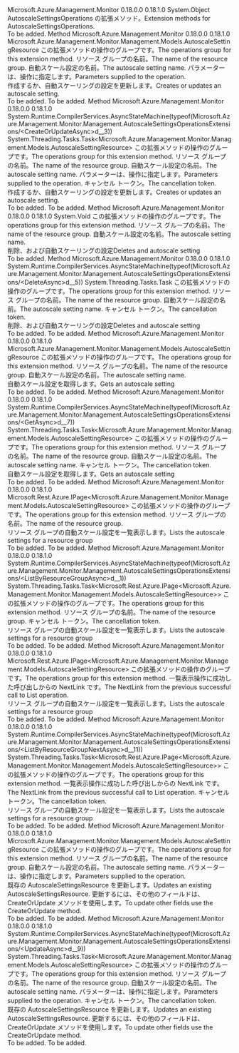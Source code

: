 <Type Name="AutoscaleSettingsOperationsExtensions" FullName="Microsoft.Azure.Management.Monitor.Management.AutoscaleSettingsOperationsExtensions">
  <TypeSignature Language="C#" Value="public static class AutoscaleSettingsOperationsExtensions" />
  <TypeSignature Language="ILAsm" Value=".class public auto ansi abstract sealed beforefieldinit AutoscaleSettingsOperationsExtensions extends System.Object" />
  <TypeSignature Language="DocId" Value="T:Microsoft.Azure.Management.Monitor.Management.AutoscaleSettingsOperationsExtensions" />
  <TypeSignature Language="VB.NET" Value="Public Module AutoscaleSettingsOperationsExtensions" />
  <TypeSignature Language="F#" Value="type AutoscaleSettingsOperationsExtensions = class" />
  <AssemblyInfo>
    <AssemblyName>Microsoft.Azure.Management.Monitor</AssemblyName>
    <AssemblyVersion>0.18.0.0</AssemblyVersion>
    <AssemblyVersion>0.18.1.0</AssemblyVersion>
  </AssemblyInfo>
  <Base>
    <BaseTypeName>System.Object</BaseTypeName>
  </Base>
  <Interfaces />
  <Docs>
    <summary>
            <span data-ttu-id="04b77-101">AutoscaleSettingsOperations の拡張メソッド。</span><span class="sxs-lookup"><span data-stu-id="04b77-101">Extension methods for AutoscaleSettingsOperations.</span></span>
            </summary>
    <remarks>To be added.</remarks>
  </Docs>
  <Members>
    <Member MemberName="CreateOrUpdate">
      <MemberSignature Language="C#" Value="public static Microsoft.Azure.Management.Monitor.Management.Models.AutoscaleSettingResource CreateOrUpdate (this Microsoft.Azure.Management.Monitor.Management.IAutoscaleSettingsOperations operations, string resourceGroupName, string autoscaleSettingName, Microsoft.Azure.Management.Monitor.Management.Models.AutoscaleSettingResource parameters);" />
      <MemberSignature Language="ILAsm" Value=".method public static hidebysig class Microsoft.Azure.Management.Monitor.Management.Models.AutoscaleSettingResource CreateOrUpdate(class Microsoft.Azure.Management.Monitor.Management.IAutoscaleSettingsOperations operations, string resourceGroupName, string autoscaleSettingName, class Microsoft.Azure.Management.Monitor.Management.Models.AutoscaleSettingResource parameters) cil managed" />
      <MemberSignature Language="DocId" Value="M:Microsoft.Azure.Management.Monitor.Management.AutoscaleSettingsOperationsExtensions.CreateOrUpdate(Microsoft.Azure.Management.Monitor.Management.IAutoscaleSettingsOperations,System.String,System.String,Microsoft.Azure.Management.Monitor.Management.Models.AutoscaleSettingResource)" />
      <MemberSignature Language="VB.NET" Value="&lt;Extension()&gt;&#xA;Public Function CreateOrUpdate (operations As IAutoscaleSettingsOperations, resourceGroupName As String, autoscaleSettingName As String, parameters As AutoscaleSettingResource) As AutoscaleSettingResource" />
      <MemberSignature Language="F#" Value="static member CreateOrUpdate : Microsoft.Azure.Management.Monitor.Management.IAutoscaleSettingsOperations * string * string * Microsoft.Azure.Management.Monitor.Management.Models.AutoscaleSettingResource -&gt; Microsoft.Azure.Management.Monitor.Management.Models.AutoscaleSettingResource" Usage="Microsoft.Azure.Management.Monitor.Management.AutoscaleSettingsOperationsExtensions.CreateOrUpdate (operations, resourceGroupName, autoscaleSettingName, parameters)" />
      <MemberType>Method</MemberType>
      <AssemblyInfo>
        <AssemblyName>Microsoft.Azure.Management.Monitor</AssemblyName>
        <AssemblyVersion>0.18.0.0</AssemblyVersion>
        <AssemblyVersion>0.18.1.0</AssemblyVersion>
      </AssemblyInfo>
      <ReturnValue>
        <ReturnType>Microsoft.Azure.Management.Monitor.Management.Models.AutoscaleSettingResource</ReturnType>
      </ReturnValue>
      <Parameters>
        <Parameter Name="operations" Type="Microsoft.Azure.Management.Monitor.Management.IAutoscaleSettingsOperations" RefType="this" />
        <Parameter Name="resourceGroupName" Type="System.String" />
        <Parameter Name="autoscaleSettingName" Type="System.String" />
        <Parameter Name="parameters" Type="Microsoft.Azure.Management.Monitor.Management.Models.AutoscaleSettingResource" />
      </Parameters>
      <Docs>
        <param name="operations">
            <span data-ttu-id="04b77-102">この拡張メソッドの操作のグループです。</span><span class="sxs-lookup"><span data-stu-id="04b77-102">The operations group for this extension method.</span></span>
            </param>
        <param name="resourceGroupName">
            <span data-ttu-id="04b77-103">リソース グループの名前。</span><span class="sxs-lookup"><span data-stu-id="04b77-103">The name of the resource group.</span></span>
            </param>
        <param name="autoscaleSettingName">
            <span data-ttu-id="04b77-104">自動スケール設定の名前。</span><span class="sxs-lookup"><span data-stu-id="04b77-104">The autoscale setting name.</span></span>
            </param>
        <param name="parameters">
            <span data-ttu-id="04b77-105">パラメーターは、操作に指定します。</span><span class="sxs-lookup"><span data-stu-id="04b77-105">Parameters supplied to the operation.</span></span>
            </param>
        <summary>
            <span data-ttu-id="04b77-106">作成するか、自動スケーリングの設定を更新します。</span><span class="sxs-lookup"><span data-stu-id="04b77-106">Creates or updates an autoscale setting.</span></span>
            </summary>
        <returns>To be added.</returns>
        <remarks>To be added.</remarks>
      </Docs>
    </Member>
    <Member MemberName="CreateOrUpdateAsync">
      <MemberSignature Language="C#" Value="public static System.Threading.Tasks.Task&lt;Microsoft.Azure.Management.Monitor.Management.Models.AutoscaleSettingResource&gt; CreateOrUpdateAsync (this Microsoft.Azure.Management.Monitor.Management.IAutoscaleSettingsOperations operations, string resourceGroupName, string autoscaleSettingName, Microsoft.Azure.Management.Monitor.Management.Models.AutoscaleSettingResource parameters, System.Threading.CancellationToken cancellationToken = null);" />
      <MemberSignature Language="ILAsm" Value=".method public static hidebysig class System.Threading.Tasks.Task`1&lt;class Microsoft.Azure.Management.Monitor.Management.Models.AutoscaleSettingResource&gt; CreateOrUpdateAsync(class Microsoft.Azure.Management.Monitor.Management.IAutoscaleSettingsOperations operations, string resourceGroupName, string autoscaleSettingName, class Microsoft.Azure.Management.Monitor.Management.Models.AutoscaleSettingResource parameters, valuetype System.Threading.CancellationToken cancellationToken) cil managed" />
      <MemberSignature Language="DocId" Value="M:Microsoft.Azure.Management.Monitor.Management.AutoscaleSettingsOperationsExtensions.CreateOrUpdateAsync(Microsoft.Azure.Management.Monitor.Management.IAutoscaleSettingsOperations,System.String,System.String,Microsoft.Azure.Management.Monitor.Management.Models.AutoscaleSettingResource,System.Threading.CancellationToken)" />
      <MemberSignature Language="F#" Value="static member CreateOrUpdateAsync : Microsoft.Azure.Management.Monitor.Management.IAutoscaleSettingsOperations * string * string * Microsoft.Azure.Management.Monitor.Management.Models.AutoscaleSettingResource * System.Threading.CancellationToken -&gt; System.Threading.Tasks.Task&lt;Microsoft.Azure.Management.Monitor.Management.Models.AutoscaleSettingResource&gt;" Usage="Microsoft.Azure.Management.Monitor.Management.AutoscaleSettingsOperationsExtensions.CreateOrUpdateAsync (operations, resourceGroupName, autoscaleSettingName, parameters, cancellationToken)" />
      <MemberType>Method</MemberType>
      <AssemblyInfo>
        <AssemblyName>Microsoft.Azure.Management.Monitor</AssemblyName>
        <AssemblyVersion>0.18.0.0</AssemblyVersion>
        <AssemblyVersion>0.18.1.0</AssemblyVersion>
      </AssemblyInfo>
      <Attributes>
        <Attribute>
          <AttributeName>System.Runtime.CompilerServices.AsyncStateMachine(typeof(Microsoft.Azure.Management.Monitor.Management.AutoscaleSettingsOperationsExtensions/&lt;CreateOrUpdateAsync&gt;d__3))</AttributeName>
        </Attribute>
      </Attributes>
      <ReturnValue>
        <ReturnType>System.Threading.Tasks.Task&lt;Microsoft.Azure.Management.Monitor.Management.Models.AutoscaleSettingResource&gt;</ReturnType>
      </ReturnValue>
      <Parameters>
        <Parameter Name="operations" Type="Microsoft.Azure.Management.Monitor.Management.IAutoscaleSettingsOperations" RefType="this" />
        <Parameter Name="resourceGroupName" Type="System.String" />
        <Parameter Name="autoscaleSettingName" Type="System.String" />
        <Parameter Name="parameters" Type="Microsoft.Azure.Management.Monitor.Management.Models.AutoscaleSettingResource" />
        <Parameter Name="cancellationToken" Type="System.Threading.CancellationToken" />
      </Parameters>
      <Docs>
        <param name="operations">
            <span data-ttu-id="04b77-107">この拡張メソッドの操作のグループです。</span><span class="sxs-lookup"><span data-stu-id="04b77-107">The operations group for this extension method.</span></span>
            </param>
        <param name="resourceGroupName">
            <span data-ttu-id="04b77-108">リソース グループの名前。</span><span class="sxs-lookup"><span data-stu-id="04b77-108">The name of the resource group.</span></span>
            </param>
        <param name="autoscaleSettingName">
            <span data-ttu-id="04b77-109">自動スケール設定の名前。</span><span class="sxs-lookup"><span data-stu-id="04b77-109">The autoscale setting name.</span></span>
            </param>
        <param name="parameters">
            <span data-ttu-id="04b77-110">パラメーターは、操作に指定します。</span><span class="sxs-lookup"><span data-stu-id="04b77-110">Parameters supplied to the operation.</span></span>
            </param>
        <param name="cancellationToken">
            <span data-ttu-id="04b77-111">キャンセル トークン。</span><span class="sxs-lookup"><span data-stu-id="04b77-111">The cancellation token.</span></span>
            </param>
        <summary>
            <span data-ttu-id="04b77-112">作成するか、自動スケーリングの設定を更新します。</span><span class="sxs-lookup"><span data-stu-id="04b77-112">Creates or updates an autoscale setting.</span></span>
            </summary>
        <returns>To be added.</returns>
        <remarks>To be added.</remarks>
      </Docs>
    </Member>
    <Member MemberName="Delete">
      <MemberSignature Language="C#" Value="public static void Delete (this Microsoft.Azure.Management.Monitor.Management.IAutoscaleSettingsOperations operations, string resourceGroupName, string autoscaleSettingName);" />
      <MemberSignature Language="ILAsm" Value=".method public static hidebysig void Delete(class Microsoft.Azure.Management.Monitor.Management.IAutoscaleSettingsOperations operations, string resourceGroupName, string autoscaleSettingName) cil managed" />
      <MemberSignature Language="DocId" Value="M:Microsoft.Azure.Management.Monitor.Management.AutoscaleSettingsOperationsExtensions.Delete(Microsoft.Azure.Management.Monitor.Management.IAutoscaleSettingsOperations,System.String,System.String)" />
      <MemberSignature Language="VB.NET" Value="&lt;Extension()&gt;&#xA;Public Sub Delete (operations As IAutoscaleSettingsOperations, resourceGroupName As String, autoscaleSettingName As String)" />
      <MemberSignature Language="F#" Value="static member Delete : Microsoft.Azure.Management.Monitor.Management.IAutoscaleSettingsOperations * string * string -&gt; unit" Usage="Microsoft.Azure.Management.Monitor.Management.AutoscaleSettingsOperationsExtensions.Delete (operations, resourceGroupName, autoscaleSettingName)" />
      <MemberType>Method</MemberType>
      <AssemblyInfo>
        <AssemblyName>Microsoft.Azure.Management.Monitor</AssemblyName>
        <AssemblyVersion>0.18.0.0</AssemblyVersion>
        <AssemblyVersion>0.18.1.0</AssemblyVersion>
      </AssemblyInfo>
      <ReturnValue>
        <ReturnType>System.Void</ReturnType>
      </ReturnValue>
      <Parameters>
        <Parameter Name="operations" Type="Microsoft.Azure.Management.Monitor.Management.IAutoscaleSettingsOperations" RefType="this" />
        <Parameter Name="resourceGroupName" Type="System.String" />
        <Parameter Name="autoscaleSettingName" Type="System.String" />
      </Parameters>
      <Docs>
        <param name="operations">
            <span data-ttu-id="04b77-113">この拡張メソッドの操作のグループです。</span><span class="sxs-lookup"><span data-stu-id="04b77-113">The operations group for this extension method.</span></span>
            </param>
        <param name="resourceGroupName">
            <span data-ttu-id="04b77-114">リソース グループの名前。</span><span class="sxs-lookup"><span data-stu-id="04b77-114">The name of the resource group.</span></span>
            </param>
        <param name="autoscaleSettingName">
            <span data-ttu-id="04b77-115">自動スケール設定の名前。</span><span class="sxs-lookup"><span data-stu-id="04b77-115">The autoscale setting name.</span></span>
            </param>
        <summary>
            <span data-ttu-id="04b77-116">削除、および自動スケーリングの設定</span><span class="sxs-lookup"><span data-stu-id="04b77-116">Deletes and autoscale setting</span></span>
            </summary>
        <remarks>To be added.</remarks>
      </Docs>
    </Member>
    <Member MemberName="DeleteAsync">
      <MemberSignature Language="C#" Value="public static System.Threading.Tasks.Task DeleteAsync (this Microsoft.Azure.Management.Monitor.Management.IAutoscaleSettingsOperations operations, string resourceGroupName, string autoscaleSettingName, System.Threading.CancellationToken cancellationToken = null);" />
      <MemberSignature Language="ILAsm" Value=".method public static hidebysig class System.Threading.Tasks.Task DeleteAsync(class Microsoft.Azure.Management.Monitor.Management.IAutoscaleSettingsOperations operations, string resourceGroupName, string autoscaleSettingName, valuetype System.Threading.CancellationToken cancellationToken) cil managed" />
      <MemberSignature Language="DocId" Value="M:Microsoft.Azure.Management.Monitor.Management.AutoscaleSettingsOperationsExtensions.DeleteAsync(Microsoft.Azure.Management.Monitor.Management.IAutoscaleSettingsOperations,System.String,System.String,System.Threading.CancellationToken)" />
      <MemberSignature Language="F#" Value="static member DeleteAsync : Microsoft.Azure.Management.Monitor.Management.IAutoscaleSettingsOperations * string * string * System.Threading.CancellationToken -&gt; System.Threading.Tasks.Task" Usage="Microsoft.Azure.Management.Monitor.Management.AutoscaleSettingsOperationsExtensions.DeleteAsync (operations, resourceGroupName, autoscaleSettingName, cancellationToken)" />
      <MemberType>Method</MemberType>
      <AssemblyInfo>
        <AssemblyName>Microsoft.Azure.Management.Monitor</AssemblyName>
        <AssemblyVersion>0.18.0.0</AssemblyVersion>
        <AssemblyVersion>0.18.1.0</AssemblyVersion>
      </AssemblyInfo>
      <Attributes>
        <Attribute>
          <AttributeName>System.Runtime.CompilerServices.AsyncStateMachine(typeof(Microsoft.Azure.Management.Monitor.Management.AutoscaleSettingsOperationsExtensions/&lt;DeleteAsync&gt;d__5))</AttributeName>
        </Attribute>
      </Attributes>
      <ReturnValue>
        <ReturnType>System.Threading.Tasks.Task</ReturnType>
      </ReturnValue>
      <Parameters>
        <Parameter Name="operations" Type="Microsoft.Azure.Management.Monitor.Management.IAutoscaleSettingsOperations" RefType="this" />
        <Parameter Name="resourceGroupName" Type="System.String" />
        <Parameter Name="autoscaleSettingName" Type="System.String" />
        <Parameter Name="cancellationToken" Type="System.Threading.CancellationToken" />
      </Parameters>
      <Docs>
        <param name="operations">
            <span data-ttu-id="04b77-117">この拡張メソッドの操作のグループです。</span><span class="sxs-lookup"><span data-stu-id="04b77-117">The operations group for this extension method.</span></span>
            </param>
        <param name="resourceGroupName">
            <span data-ttu-id="04b77-118">リソース グループの名前。</span><span class="sxs-lookup"><span data-stu-id="04b77-118">The name of the resource group.</span></span>
            </param>
        <param name="autoscaleSettingName">
            <span data-ttu-id="04b77-119">自動スケール設定の名前。</span><span class="sxs-lookup"><span data-stu-id="04b77-119">The autoscale setting name.</span></span>
            </param>
        <param name="cancellationToken">
            <span data-ttu-id="04b77-120">キャンセル トークン。</span><span class="sxs-lookup"><span data-stu-id="04b77-120">The cancellation token.</span></span>
            </param>
        <summary>
            <span data-ttu-id="04b77-121">削除、および自動スケーリングの設定</span><span class="sxs-lookup"><span data-stu-id="04b77-121">Deletes and autoscale setting</span></span>
            </summary>
        <returns>To be added.</returns>
        <remarks>To be added.</remarks>
      </Docs>
    </Member>
    <Member MemberName="Get">
      <MemberSignature Language="C#" Value="public static Microsoft.Azure.Management.Monitor.Management.Models.AutoscaleSettingResource Get (this Microsoft.Azure.Management.Monitor.Management.IAutoscaleSettingsOperations operations, string resourceGroupName, string autoscaleSettingName);" />
      <MemberSignature Language="ILAsm" Value=".method public static hidebysig class Microsoft.Azure.Management.Monitor.Management.Models.AutoscaleSettingResource Get(class Microsoft.Azure.Management.Monitor.Management.IAutoscaleSettingsOperations operations, string resourceGroupName, string autoscaleSettingName) cil managed" />
      <MemberSignature Language="DocId" Value="M:Microsoft.Azure.Management.Monitor.Management.AutoscaleSettingsOperationsExtensions.Get(Microsoft.Azure.Management.Monitor.Management.IAutoscaleSettingsOperations,System.String,System.String)" />
      <MemberSignature Language="VB.NET" Value="&lt;Extension()&gt;&#xA;Public Function Get (operations As IAutoscaleSettingsOperations, resourceGroupName As String, autoscaleSettingName As String) As AutoscaleSettingResource" />
      <MemberSignature Language="F#" Value="static member Get : Microsoft.Azure.Management.Monitor.Management.IAutoscaleSettingsOperations * string * string -&gt; Microsoft.Azure.Management.Monitor.Management.Models.AutoscaleSettingResource" Usage="Microsoft.Azure.Management.Monitor.Management.AutoscaleSettingsOperationsExtensions.Get (operations, resourceGroupName, autoscaleSettingName)" />
      <MemberType>Method</MemberType>
      <AssemblyInfo>
        <AssemblyName>Microsoft.Azure.Management.Monitor</AssemblyName>
        <AssemblyVersion>0.18.0.0</AssemblyVersion>
        <AssemblyVersion>0.18.1.0</AssemblyVersion>
      </AssemblyInfo>
      <ReturnValue>
        <ReturnType>Microsoft.Azure.Management.Monitor.Management.Models.AutoscaleSettingResource</ReturnType>
      </ReturnValue>
      <Parameters>
        <Parameter Name="operations" Type="Microsoft.Azure.Management.Monitor.Management.IAutoscaleSettingsOperations" RefType="this" />
        <Parameter Name="resourceGroupName" Type="System.String" />
        <Parameter Name="autoscaleSettingName" Type="System.String" />
      </Parameters>
      <Docs>
        <param name="operations">
            <span data-ttu-id="04b77-122">この拡張メソッドの操作のグループです。</span><span class="sxs-lookup"><span data-stu-id="04b77-122">The operations group for this extension method.</span></span>
            </param>
        <param name="resourceGroupName">
            <span data-ttu-id="04b77-123">リソース グループの名前。</span><span class="sxs-lookup"><span data-stu-id="04b77-123">The name of the resource group.</span></span>
            </param>
        <param name="autoscaleSettingName">
            <span data-ttu-id="04b77-124">自動スケール設定の名前。</span><span class="sxs-lookup"><span data-stu-id="04b77-124">The autoscale setting name.</span></span>
            </param>
        <summary>
            <span data-ttu-id="04b77-125">自動スケール設定を取得します。</span><span class="sxs-lookup"><span data-stu-id="04b77-125">Gets an autoscale setting</span></span>
            </summary>
        <returns>To be added.</returns>
        <remarks>To be added.</remarks>
      </Docs>
    </Member>
    <Member MemberName="GetAsync">
      <MemberSignature Language="C#" Value="public static System.Threading.Tasks.Task&lt;Microsoft.Azure.Management.Monitor.Management.Models.AutoscaleSettingResource&gt; GetAsync (this Microsoft.Azure.Management.Monitor.Management.IAutoscaleSettingsOperations operations, string resourceGroupName, string autoscaleSettingName, System.Threading.CancellationToken cancellationToken = null);" />
      <MemberSignature Language="ILAsm" Value=".method public static hidebysig class System.Threading.Tasks.Task`1&lt;class Microsoft.Azure.Management.Monitor.Management.Models.AutoscaleSettingResource&gt; GetAsync(class Microsoft.Azure.Management.Monitor.Management.IAutoscaleSettingsOperations operations, string resourceGroupName, string autoscaleSettingName, valuetype System.Threading.CancellationToken cancellationToken) cil managed" />
      <MemberSignature Language="DocId" Value="M:Microsoft.Azure.Management.Monitor.Management.AutoscaleSettingsOperationsExtensions.GetAsync(Microsoft.Azure.Management.Monitor.Management.IAutoscaleSettingsOperations,System.String,System.String,System.Threading.CancellationToken)" />
      <MemberSignature Language="F#" Value="static member GetAsync : Microsoft.Azure.Management.Monitor.Management.IAutoscaleSettingsOperations * string * string * System.Threading.CancellationToken -&gt; System.Threading.Tasks.Task&lt;Microsoft.Azure.Management.Monitor.Management.Models.AutoscaleSettingResource&gt;" Usage="Microsoft.Azure.Management.Monitor.Management.AutoscaleSettingsOperationsExtensions.GetAsync (operations, resourceGroupName, autoscaleSettingName, cancellationToken)" />
      <MemberType>Method</MemberType>
      <AssemblyInfo>
        <AssemblyName>Microsoft.Azure.Management.Monitor</AssemblyName>
        <AssemblyVersion>0.18.0.0</AssemblyVersion>
        <AssemblyVersion>0.18.1.0</AssemblyVersion>
      </AssemblyInfo>
      <Attributes>
        <Attribute>
          <AttributeName>System.Runtime.CompilerServices.AsyncStateMachine(typeof(Microsoft.Azure.Management.Monitor.Management.AutoscaleSettingsOperationsExtensions/&lt;GetAsync&gt;d__7))</AttributeName>
        </Attribute>
      </Attributes>
      <ReturnValue>
        <ReturnType>System.Threading.Tasks.Task&lt;Microsoft.Azure.Management.Monitor.Management.Models.AutoscaleSettingResource&gt;</ReturnType>
      </ReturnValue>
      <Parameters>
        <Parameter Name="operations" Type="Microsoft.Azure.Management.Monitor.Management.IAutoscaleSettingsOperations" RefType="this" />
        <Parameter Name="resourceGroupName" Type="System.String" />
        <Parameter Name="autoscaleSettingName" Type="System.String" />
        <Parameter Name="cancellationToken" Type="System.Threading.CancellationToken" />
      </Parameters>
      <Docs>
        <param name="operations">
            <span data-ttu-id="04b77-126">この拡張メソッドの操作のグループです。</span><span class="sxs-lookup"><span data-stu-id="04b77-126">The operations group for this extension method.</span></span>
            </param>
        <param name="resourceGroupName">
            <span data-ttu-id="04b77-127">リソース グループの名前。</span><span class="sxs-lookup"><span data-stu-id="04b77-127">The name of the resource group.</span></span>
            </param>
        <param name="autoscaleSettingName">
            <span data-ttu-id="04b77-128">自動スケール設定の名前。</span><span class="sxs-lookup"><span data-stu-id="04b77-128">The autoscale setting name.</span></span>
            </param>
        <param name="cancellationToken">
            <span data-ttu-id="04b77-129">キャンセル トークン。</span><span class="sxs-lookup"><span data-stu-id="04b77-129">The cancellation token.</span></span>
            </param>
        <summary>
            <span data-ttu-id="04b77-130">自動スケール設定を取得します。</span><span class="sxs-lookup"><span data-stu-id="04b77-130">Gets an autoscale setting</span></span>
            </summary>
        <returns>To be added.</returns>
        <remarks>To be added.</remarks>
      </Docs>
    </Member>
    <Member MemberName="ListByResourceGroup">
      <MemberSignature Language="C#" Value="public static Microsoft.Rest.Azure.IPage&lt;Microsoft.Azure.Management.Monitor.Management.Models.AutoscaleSettingResource&gt; ListByResourceGroup (this Microsoft.Azure.Management.Monitor.Management.IAutoscaleSettingsOperations operations, string resourceGroupName);" />
      <MemberSignature Language="ILAsm" Value=".method public static hidebysig class Microsoft.Rest.Azure.IPage`1&lt;class Microsoft.Azure.Management.Monitor.Management.Models.AutoscaleSettingResource&gt; ListByResourceGroup(class Microsoft.Azure.Management.Monitor.Management.IAutoscaleSettingsOperations operations, string resourceGroupName) cil managed" />
      <MemberSignature Language="DocId" Value="M:Microsoft.Azure.Management.Monitor.Management.AutoscaleSettingsOperationsExtensions.ListByResourceGroup(Microsoft.Azure.Management.Monitor.Management.IAutoscaleSettingsOperations,System.String)" />
      <MemberSignature Language="VB.NET" Value="&lt;Extension()&gt;&#xA;Public Function ListByResourceGroup (operations As IAutoscaleSettingsOperations, resourceGroupName As String) As IPage(Of AutoscaleSettingResource)" />
      <MemberSignature Language="F#" Value="static member ListByResourceGroup : Microsoft.Azure.Management.Monitor.Management.IAutoscaleSettingsOperations * string -&gt; Microsoft.Rest.Azure.IPage&lt;Microsoft.Azure.Management.Monitor.Management.Models.AutoscaleSettingResource&gt;" Usage="Microsoft.Azure.Management.Monitor.Management.AutoscaleSettingsOperationsExtensions.ListByResourceGroup (operations, resourceGroupName)" />
      <MemberType>Method</MemberType>
      <AssemblyInfo>
        <AssemblyName>Microsoft.Azure.Management.Monitor</AssemblyName>
        <AssemblyVersion>0.18.0.0</AssemblyVersion>
        <AssemblyVersion>0.18.1.0</AssemblyVersion>
      </AssemblyInfo>
      <ReturnValue>
        <ReturnType>Microsoft.Rest.Azure.IPage&lt;Microsoft.Azure.Management.Monitor.Management.Models.AutoscaleSettingResource&gt;</ReturnType>
      </ReturnValue>
      <Parameters>
        <Parameter Name="operations" Type="Microsoft.Azure.Management.Monitor.Management.IAutoscaleSettingsOperations" RefType="this" />
        <Parameter Name="resourceGroupName" Type="System.String" />
      </Parameters>
      <Docs>
        <param name="operations">
            <span data-ttu-id="04b77-131">この拡張メソッドの操作のグループです。</span><span class="sxs-lookup"><span data-stu-id="04b77-131">The operations group for this extension method.</span></span>
            </param>
        <param name="resourceGroupName">
            <span data-ttu-id="04b77-132">リソース グループの名前。</span><span class="sxs-lookup"><span data-stu-id="04b77-132">The name of the resource group.</span></span>
            </param>
        <summary>
            <span data-ttu-id="04b77-133">リソース グループの自動スケール設定を一覧表示します。</span><span class="sxs-lookup"><span data-stu-id="04b77-133">Lists the autoscale settings for a resource group</span></span>
            </summary>
        <returns>To be added.</returns>
        <remarks>To be added.</remarks>
      </Docs>
    </Member>
    <Member MemberName="ListByResourceGroupAsync">
      <MemberSignature Language="C#" Value="public static System.Threading.Tasks.Task&lt;Microsoft.Rest.Azure.IPage&lt;Microsoft.Azure.Management.Monitor.Management.Models.AutoscaleSettingResource&gt;&gt; ListByResourceGroupAsync (this Microsoft.Azure.Management.Monitor.Management.IAutoscaleSettingsOperations operations, string resourceGroupName, System.Threading.CancellationToken cancellationToken = null);" />
      <MemberSignature Language="ILAsm" Value=".method public static hidebysig class System.Threading.Tasks.Task`1&lt;class Microsoft.Rest.Azure.IPage`1&lt;class Microsoft.Azure.Management.Monitor.Management.Models.AutoscaleSettingResource&gt;&gt; ListByResourceGroupAsync(class Microsoft.Azure.Management.Monitor.Management.IAutoscaleSettingsOperations operations, string resourceGroupName, valuetype System.Threading.CancellationToken cancellationToken) cil managed" />
      <MemberSignature Language="DocId" Value="M:Microsoft.Azure.Management.Monitor.Management.AutoscaleSettingsOperationsExtensions.ListByResourceGroupAsync(Microsoft.Azure.Management.Monitor.Management.IAutoscaleSettingsOperations,System.String,System.Threading.CancellationToken)" />
      <MemberSignature Language="F#" Value="static member ListByResourceGroupAsync : Microsoft.Azure.Management.Monitor.Management.IAutoscaleSettingsOperations * string * System.Threading.CancellationToken -&gt; System.Threading.Tasks.Task&lt;Microsoft.Rest.Azure.IPage&lt;Microsoft.Azure.Management.Monitor.Management.Models.AutoscaleSettingResource&gt;&gt;" Usage="Microsoft.Azure.Management.Monitor.Management.AutoscaleSettingsOperationsExtensions.ListByResourceGroupAsync (operations, resourceGroupName, cancellationToken)" />
      <MemberType>Method</MemberType>
      <AssemblyInfo>
        <AssemblyName>Microsoft.Azure.Management.Monitor</AssemblyName>
        <AssemblyVersion>0.18.0.0</AssemblyVersion>
        <AssemblyVersion>0.18.1.0</AssemblyVersion>
      </AssemblyInfo>
      <Attributes>
        <Attribute>
          <AttributeName>System.Runtime.CompilerServices.AsyncStateMachine(typeof(Microsoft.Azure.Management.Monitor.Management.AutoscaleSettingsOperationsExtensions/&lt;ListByResourceGroupAsync&gt;d__1))</AttributeName>
        </Attribute>
      </Attributes>
      <ReturnValue>
        <ReturnType>System.Threading.Tasks.Task&lt;Microsoft.Rest.Azure.IPage&lt;Microsoft.Azure.Management.Monitor.Management.Models.AutoscaleSettingResource&gt;&gt;</ReturnType>
      </ReturnValue>
      <Parameters>
        <Parameter Name="operations" Type="Microsoft.Azure.Management.Monitor.Management.IAutoscaleSettingsOperations" RefType="this" />
        <Parameter Name="resourceGroupName" Type="System.String" />
        <Parameter Name="cancellationToken" Type="System.Threading.CancellationToken" />
      </Parameters>
      <Docs>
        <param name="operations">
            <span data-ttu-id="04b77-134">この拡張メソッドの操作のグループです。</span><span class="sxs-lookup"><span data-stu-id="04b77-134">The operations group for this extension method.</span></span>
            </param>
        <param name="resourceGroupName">
            <span data-ttu-id="04b77-135">リソース グループの名前。</span><span class="sxs-lookup"><span data-stu-id="04b77-135">The name of the resource group.</span></span>
            </param>
        <param name="cancellationToken">
            <span data-ttu-id="04b77-136">キャンセル トークン。</span><span class="sxs-lookup"><span data-stu-id="04b77-136">The cancellation token.</span></span>
            </param>
        <summary>
            <span data-ttu-id="04b77-137">リソース グループの自動スケール設定を一覧表示します。</span><span class="sxs-lookup"><span data-stu-id="04b77-137">Lists the autoscale settings for a resource group</span></span>
            </summary>
        <returns>To be added.</returns>
        <remarks>To be added.</remarks>
      </Docs>
    </Member>
    <Member MemberName="ListByResourceGroupNext">
      <MemberSignature Language="C#" Value="public static Microsoft.Rest.Azure.IPage&lt;Microsoft.Azure.Management.Monitor.Management.Models.AutoscaleSettingResource&gt; ListByResourceGroupNext (this Microsoft.Azure.Management.Monitor.Management.IAutoscaleSettingsOperations operations, string nextPageLink);" />
      <MemberSignature Language="ILAsm" Value=".method public static hidebysig class Microsoft.Rest.Azure.IPage`1&lt;class Microsoft.Azure.Management.Monitor.Management.Models.AutoscaleSettingResource&gt; ListByResourceGroupNext(class Microsoft.Azure.Management.Monitor.Management.IAutoscaleSettingsOperations operations, string nextPageLink) cil managed" />
      <MemberSignature Language="DocId" Value="M:Microsoft.Azure.Management.Monitor.Management.AutoscaleSettingsOperationsExtensions.ListByResourceGroupNext(Microsoft.Azure.Management.Monitor.Management.IAutoscaleSettingsOperations,System.String)" />
      <MemberSignature Language="VB.NET" Value="&lt;Extension()&gt;&#xA;Public Function ListByResourceGroupNext (operations As IAutoscaleSettingsOperations, nextPageLink As String) As IPage(Of AutoscaleSettingResource)" />
      <MemberSignature Language="F#" Value="static member ListByResourceGroupNext : Microsoft.Azure.Management.Monitor.Management.IAutoscaleSettingsOperations * string -&gt; Microsoft.Rest.Azure.IPage&lt;Microsoft.Azure.Management.Monitor.Management.Models.AutoscaleSettingResource&gt;" Usage="Microsoft.Azure.Management.Monitor.Management.AutoscaleSettingsOperationsExtensions.ListByResourceGroupNext (operations, nextPageLink)" />
      <MemberType>Method</MemberType>
      <AssemblyInfo>
        <AssemblyName>Microsoft.Azure.Management.Monitor</AssemblyName>
        <AssemblyVersion>0.18.0.0</AssemblyVersion>
        <AssemblyVersion>0.18.1.0</AssemblyVersion>
      </AssemblyInfo>
      <ReturnValue>
        <ReturnType>Microsoft.Rest.Azure.IPage&lt;Microsoft.Azure.Management.Monitor.Management.Models.AutoscaleSettingResource&gt;</ReturnType>
      </ReturnValue>
      <Parameters>
        <Parameter Name="operations" Type="Microsoft.Azure.Management.Monitor.Management.IAutoscaleSettingsOperations" RefType="this" />
        <Parameter Name="nextPageLink" Type="System.String" />
      </Parameters>
      <Docs>
        <param name="operations">
            <span data-ttu-id="04b77-138">この拡張メソッドの操作のグループです。</span><span class="sxs-lookup"><span data-stu-id="04b77-138">The operations group for this extension method.</span></span>
            </param>
        <param name="nextPageLink">
            <span data-ttu-id="04b77-139">一覧表示操作に成功した呼び出しからの NextLink です。</span><span class="sxs-lookup"><span data-stu-id="04b77-139">The NextLink from the previous successful call to List operation.</span></span>
            </param>
        <summary>
            <span data-ttu-id="04b77-140">リソース グループの自動スケール設定を一覧表示します。</span><span class="sxs-lookup"><span data-stu-id="04b77-140">Lists the autoscale settings for a resource group</span></span>
            </summary>
        <returns>To be added.</returns>
        <remarks>To be added.</remarks>
      </Docs>
    </Member>
    <Member MemberName="ListByResourceGroupNextAsync">
      <MemberSignature Language="C#" Value="public static System.Threading.Tasks.Task&lt;Microsoft.Rest.Azure.IPage&lt;Microsoft.Azure.Management.Monitor.Management.Models.AutoscaleSettingResource&gt;&gt; ListByResourceGroupNextAsync (this Microsoft.Azure.Management.Monitor.Management.IAutoscaleSettingsOperations operations, string nextPageLink, System.Threading.CancellationToken cancellationToken = null);" />
      <MemberSignature Language="ILAsm" Value=".method public static hidebysig class System.Threading.Tasks.Task`1&lt;class Microsoft.Rest.Azure.IPage`1&lt;class Microsoft.Azure.Management.Monitor.Management.Models.AutoscaleSettingResource&gt;&gt; ListByResourceGroupNextAsync(class Microsoft.Azure.Management.Monitor.Management.IAutoscaleSettingsOperations operations, string nextPageLink, valuetype System.Threading.CancellationToken cancellationToken) cil managed" />
      <MemberSignature Language="DocId" Value="M:Microsoft.Azure.Management.Monitor.Management.AutoscaleSettingsOperationsExtensions.ListByResourceGroupNextAsync(Microsoft.Azure.Management.Monitor.Management.IAutoscaleSettingsOperations,System.String,System.Threading.CancellationToken)" />
      <MemberSignature Language="F#" Value="static member ListByResourceGroupNextAsync : Microsoft.Azure.Management.Monitor.Management.IAutoscaleSettingsOperations * string * System.Threading.CancellationToken -&gt; System.Threading.Tasks.Task&lt;Microsoft.Rest.Azure.IPage&lt;Microsoft.Azure.Management.Monitor.Management.Models.AutoscaleSettingResource&gt;&gt;" Usage="Microsoft.Azure.Management.Monitor.Management.AutoscaleSettingsOperationsExtensions.ListByResourceGroupNextAsync (operations, nextPageLink, cancellationToken)" />
      <MemberType>Method</MemberType>
      <AssemblyInfo>
        <AssemblyName>Microsoft.Azure.Management.Monitor</AssemblyName>
        <AssemblyVersion>0.18.0.0</AssemblyVersion>
        <AssemblyVersion>0.18.1.0</AssemblyVersion>
      </AssemblyInfo>
      <Attributes>
        <Attribute>
          <AttributeName>System.Runtime.CompilerServices.AsyncStateMachine(typeof(Microsoft.Azure.Management.Monitor.Management.AutoscaleSettingsOperationsExtensions/&lt;ListByResourceGroupNextAsync&gt;d__11))</AttributeName>
        </Attribute>
      </Attributes>
      <ReturnValue>
        <ReturnType>System.Threading.Tasks.Task&lt;Microsoft.Rest.Azure.IPage&lt;Microsoft.Azure.Management.Monitor.Management.Models.AutoscaleSettingResource&gt;&gt;</ReturnType>
      </ReturnValue>
      <Parameters>
        <Parameter Name="operations" Type="Microsoft.Azure.Management.Monitor.Management.IAutoscaleSettingsOperations" RefType="this" />
        <Parameter Name="nextPageLink" Type="System.String" />
        <Parameter Name="cancellationToken" Type="System.Threading.CancellationToken" />
      </Parameters>
      <Docs>
        <param name="operations">
            <span data-ttu-id="04b77-141">この拡張メソッドの操作のグループです。</span><span class="sxs-lookup"><span data-stu-id="04b77-141">The operations group for this extension method.</span></span>
            </param>
        <param name="nextPageLink">
            <span data-ttu-id="04b77-142">一覧表示操作に成功した呼び出しからの NextLink です。</span><span class="sxs-lookup"><span data-stu-id="04b77-142">The NextLink from the previous successful call to List operation.</span></span>
            </param>
        <param name="cancellationToken">
            <span data-ttu-id="04b77-143">キャンセル トークン。</span><span class="sxs-lookup"><span data-stu-id="04b77-143">The cancellation token.</span></span>
            </param>
        <summary>
            <span data-ttu-id="04b77-144">リソース グループの自動スケール設定を一覧表示します。</span><span class="sxs-lookup"><span data-stu-id="04b77-144">Lists the autoscale settings for a resource group</span></span>
            </summary>
        <returns>To be added.</returns>
        <remarks>To be added.</remarks>
      </Docs>
    </Member>
    <Member MemberName="Update">
      <MemberSignature Language="C#" Value="public static Microsoft.Azure.Management.Monitor.Management.Models.AutoscaleSettingResource Update (this Microsoft.Azure.Management.Monitor.Management.IAutoscaleSettingsOperations operations, string resourceGroupName, string autoscaleSettingName, Microsoft.Azure.Management.Monitor.Management.Models.AutoscaleSettingResourcePatch autoscaleSettingResource);" />
      <MemberSignature Language="ILAsm" Value=".method public static hidebysig class Microsoft.Azure.Management.Monitor.Management.Models.AutoscaleSettingResource Update(class Microsoft.Azure.Management.Monitor.Management.IAutoscaleSettingsOperations operations, string resourceGroupName, string autoscaleSettingName, class Microsoft.Azure.Management.Monitor.Management.Models.AutoscaleSettingResourcePatch autoscaleSettingResource) cil managed" />
      <MemberSignature Language="DocId" Value="M:Microsoft.Azure.Management.Monitor.Management.AutoscaleSettingsOperationsExtensions.Update(Microsoft.Azure.Management.Monitor.Management.IAutoscaleSettingsOperations,System.String,System.String,Microsoft.Azure.Management.Monitor.Management.Models.AutoscaleSettingResourcePatch)" />
      <MemberSignature Language="F#" Value="static member Update : Microsoft.Azure.Management.Monitor.Management.IAutoscaleSettingsOperations * string * string * Microsoft.Azure.Management.Monitor.Management.Models.AutoscaleSettingResourcePatch -&gt; Microsoft.Azure.Management.Monitor.Management.Models.AutoscaleSettingResource" Usage="Microsoft.Azure.Management.Monitor.Management.AutoscaleSettingsOperationsExtensions.Update (operations, resourceGroupName, autoscaleSettingName, autoscaleSettingResource)" />
      <MemberType>Method</MemberType>
      <AssemblyInfo>
        <AssemblyName>Microsoft.Azure.Management.Monitor</AssemblyName>
        <AssemblyVersion>0.18.0.0</AssemblyVersion>
        <AssemblyVersion>0.18.1.0</AssemblyVersion>
      </AssemblyInfo>
      <ReturnValue>
        <ReturnType>Microsoft.Azure.Management.Monitor.Management.Models.AutoscaleSettingResource</ReturnType>
      </ReturnValue>
      <Parameters>
        <Parameter Name="operations" Type="Microsoft.Azure.Management.Monitor.Management.IAutoscaleSettingsOperations" RefType="this" />
        <Parameter Name="resourceGroupName" Type="System.String" />
        <Parameter Name="autoscaleSettingName" Type="System.String" />
        <Parameter Name="autoscaleSettingResource" Type="Microsoft.Azure.Management.Monitor.Management.Models.AutoscaleSettingResourcePatch" />
      </Parameters>
      <Docs>
        <param name="operations">
            <span data-ttu-id="04b77-145">この拡張メソッドの操作のグループです。</span><span class="sxs-lookup"><span data-stu-id="04b77-145">The operations group for this extension method.</span></span>
            </param>
        <param name="resourceGroupName">
            <span data-ttu-id="04b77-146">リソース グループの名前。</span><span class="sxs-lookup"><span data-stu-id="04b77-146">The name of the resource group.</span></span>
            </param>
        <param name="autoscaleSettingName">
            <span data-ttu-id="04b77-147">自動スケール設定の名前。</span><span class="sxs-lookup"><span data-stu-id="04b77-147">The autoscale setting name.</span></span>
            </param>
        <param name="autoscaleSettingResource">
            <span data-ttu-id="04b77-148">パラメーターは、操作に指定します。</span><span class="sxs-lookup"><span data-stu-id="04b77-148">Parameters supplied to the operation.</span></span>
            </param>
        <summary>
            <span data-ttu-id="04b77-149">既存の AutoscaleSettingsResource を更新します。</span><span class="sxs-lookup"><span data-stu-id="04b77-149">Updates an existing AutoscaleSettingsResource.</span></span> <span data-ttu-id="04b77-150">更新するには、その他のフィールドは、CreateOrUpdate メソッドを使用します。</span><span class="sxs-lookup"><span data-stu-id="04b77-150">To update other fields use the CreateOrUpdate method.</span></span>
            </summary>
        <returns>To be added.</returns>
        <remarks>To be added.</remarks>
      </Docs>
    </Member>
    <Member MemberName="UpdateAsync">
      <MemberSignature Language="C#" Value="public static System.Threading.Tasks.Task&lt;Microsoft.Azure.Management.Monitor.Management.Models.AutoscaleSettingResource&gt; UpdateAsync (this Microsoft.Azure.Management.Monitor.Management.IAutoscaleSettingsOperations operations, string resourceGroupName, string autoscaleSettingName, Microsoft.Azure.Management.Monitor.Management.Models.AutoscaleSettingResourcePatch autoscaleSettingResource, System.Threading.CancellationToken cancellationToken = null);" />
      <MemberSignature Language="ILAsm" Value=".method public static hidebysig class System.Threading.Tasks.Task`1&lt;class Microsoft.Azure.Management.Monitor.Management.Models.AutoscaleSettingResource&gt; UpdateAsync(class Microsoft.Azure.Management.Monitor.Management.IAutoscaleSettingsOperations operations, string resourceGroupName, string autoscaleSettingName, class Microsoft.Azure.Management.Monitor.Management.Models.AutoscaleSettingResourcePatch autoscaleSettingResource, valuetype System.Threading.CancellationToken cancellationToken) cil managed" />
      <MemberSignature Language="DocId" Value="M:Microsoft.Azure.Management.Monitor.Management.AutoscaleSettingsOperationsExtensions.UpdateAsync(Microsoft.Azure.Management.Monitor.Management.IAutoscaleSettingsOperations,System.String,System.String,Microsoft.Azure.Management.Monitor.Management.Models.AutoscaleSettingResourcePatch,System.Threading.CancellationToken)" />
      <MemberSignature Language="F#" Value="static member UpdateAsync : Microsoft.Azure.Management.Monitor.Management.IAutoscaleSettingsOperations * string * string * Microsoft.Azure.Management.Monitor.Management.Models.AutoscaleSettingResourcePatch * System.Threading.CancellationToken -&gt; System.Threading.Tasks.Task&lt;Microsoft.Azure.Management.Monitor.Management.Models.AutoscaleSettingResource&gt;" Usage="Microsoft.Azure.Management.Monitor.Management.AutoscaleSettingsOperationsExtensions.UpdateAsync (operations, resourceGroupName, autoscaleSettingName, autoscaleSettingResource, cancellationToken)" />
      <MemberType>Method</MemberType>
      <AssemblyInfo>
        <AssemblyName>Microsoft.Azure.Management.Monitor</AssemblyName>
        <AssemblyVersion>0.18.0.0</AssemblyVersion>
        <AssemblyVersion>0.18.1.0</AssemblyVersion>
      </AssemblyInfo>
      <Attributes>
        <Attribute>
          <AttributeName>System.Runtime.CompilerServices.AsyncStateMachine(typeof(Microsoft.Azure.Management.Monitor.Management.AutoscaleSettingsOperationsExtensions/&lt;UpdateAsync&gt;d__9))</AttributeName>
        </Attribute>
      </Attributes>
      <ReturnValue>
        <ReturnType>System.Threading.Tasks.Task&lt;Microsoft.Azure.Management.Monitor.Management.Models.AutoscaleSettingResource&gt;</ReturnType>
      </ReturnValue>
      <Parameters>
        <Parameter Name="operations" Type="Microsoft.Azure.Management.Monitor.Management.IAutoscaleSettingsOperations" RefType="this" />
        <Parameter Name="resourceGroupName" Type="System.String" />
        <Parameter Name="autoscaleSettingName" Type="System.String" />
        <Parameter Name="autoscaleSettingResource" Type="Microsoft.Azure.Management.Monitor.Management.Models.AutoscaleSettingResourcePatch" />
        <Parameter Name="cancellationToken" Type="System.Threading.CancellationToken" />
      </Parameters>
      <Docs>
        <param name="operations">
            <span data-ttu-id="04b77-151">この拡張メソッドの操作のグループです。</span><span class="sxs-lookup"><span data-stu-id="04b77-151">The operations group for this extension method.</span></span>
            </param>
        <param name="resourceGroupName">
            <span data-ttu-id="04b77-152">リソース グループの名前。</span><span class="sxs-lookup"><span data-stu-id="04b77-152">The name of the resource group.</span></span>
            </param>
        <param name="autoscaleSettingName">
            <span data-ttu-id="04b77-153">自動スケール設定の名前。</span><span class="sxs-lookup"><span data-stu-id="04b77-153">The autoscale setting name.</span></span>
            </param>
        <param name="autoscaleSettingResource">
            <span data-ttu-id="04b77-154">パラメーターは、操作に指定します。</span><span class="sxs-lookup"><span data-stu-id="04b77-154">Parameters supplied to the operation.</span></span>
            </param>
        <param name="cancellationToken">
            <span data-ttu-id="04b77-155">キャンセル トークン。</span><span class="sxs-lookup"><span data-stu-id="04b77-155">The cancellation token.</span></span>
            </param>
        <summary>
            <span data-ttu-id="04b77-156">既存の AutoscaleSettingsResource を更新します。</span><span class="sxs-lookup"><span data-stu-id="04b77-156">Updates an existing AutoscaleSettingsResource.</span></span> <span data-ttu-id="04b77-157">更新するには、その他のフィールドは、CreateOrUpdate メソッドを使用します。</span><span class="sxs-lookup"><span data-stu-id="04b77-157">To update other fields use the CreateOrUpdate method.</span></span>
            </summary>
        <returns>To be added.</returns>
        <remarks>To be added.</remarks>
      </Docs>
    </Member>
  </Members>
</Type>